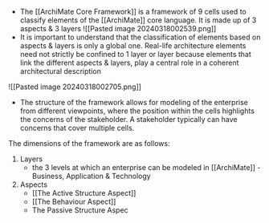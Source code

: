 - The [[ArchiMate Core Framework]] is a framework of 9 cells used to classify elements of the [[ArchiMate]] core language. It is made up of 3 aspects & 3 layers
	![[Pasted image 20240318002539.png]]
- It is important to understand that the classification of elements based on aspects & layers is only a global one. Real-life architecture elements need not strictly be confined to 1 layer or layer because elements that link the different aspects & layers, play a central role in a coherent architectural description

![[Pasted image 20240318002705.png]]

- The structure of the framework allows for modeling of the enterprise from different viewpoints, where the position within the cells highlights the concerns of the stakeholder. A stakeholder typically can have concerns that cover multiple cells.

The dimensions of the framework are as follows:
1. Layers
	- the 3 levels at which an enterprise can be modeled in [[ArchiMate]] - Business, Application & Technology
2. Aspects
	- [[The Active Structure Aspect]]
	- [[The Behaviour Aspect]]
	- The Passive Structure Aspec
